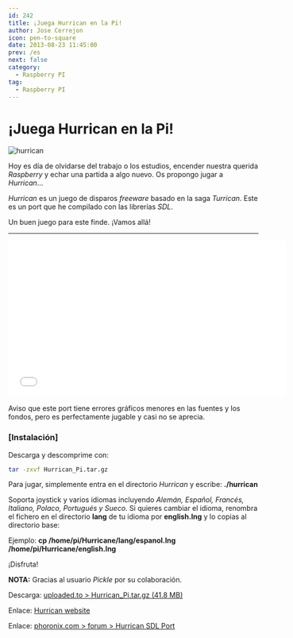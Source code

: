 ```yaml
---
id: 242
title: ¡Juega Hurrican en la Pi!
author: Jose Cerrejon
icon: pen-to-square
date: 2013-08-23 11:45:00
prev: /es
next: false
category:
  - Raspberry PI
tag:
  - Raspberry PI
---
```


# ¡Juega Hurrican en la Pi!

![hurrican](/images/2013/08/hurrican.jpg)

Hoy es día de olvidarse del trabajo o los estudios, encender nuestra querida *Raspberry* y echar una partida a algo nuevo. Os propongo jugar a *Hurrican*...

*Hurrican* es un juego de disparos *freeware* basado en la saga *Turrican*. Este es un port que he compilado con las librerías *SDL*.

Un buen juego para este finde. ¡Vamos allá!

- - -
<iframe width="560" height="315" src="//www.youtube.com/embed/jJVMC_nO17s" frameborder="0" allowfullscreen></iframe>

Aviso que este port tiene errores gráficos menores en las fuentes y los fondos, pero es perfectamente jugable y casi no se aprecia.

###  [Instalación]

Descarga y descomprime con:
```bash
tar -zxvf Hurrican_Pi.tar.gz
```

Para jugar, simplemente entra en el directorio *Hurrican* y escribe: **./hurrican**

Soporta joystick y varios idiomas incluyendo *Alemán, Español, Francés, Italiano, Polaco, Portugués y Sueco*. Si quieres cambiar el idioma, renombra el fichero en el directorio **lang** de tu idioma por **english.lng** y lo copias al directorio base:

Ejemplo: **cp /home/pi/Hurricane/lang/espanol.lng /home/pi/Hurricane/english.lng**

¡Disfruta!


**NOTA:** Gracias al usuario *Pickle* por su colaboración.

Descarga: [uploaded.to > Hurrican_Pi.tar.gz (41.8 MB)](http://ul.to/d7wrn035)

Enlace: [Hurrican website](http://www.poke53280.de)

Enlace: [phoronix.com > forum > Hurrican SDL Port](http://phoronix.com/forums/showthread.php?69804-Hurrican-SDL-Port)
